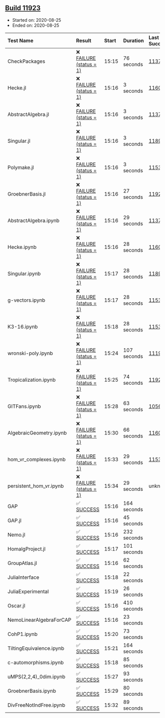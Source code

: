 ## [Build 11923](https://oscarci.mathematik.uni-kl.de/job/oscar/11923/)

* Started on: 2020-08-25
* Ended on: 2020-08-25

| Test Name    | Result | Start | Duration | Last Success | First Failure |
|:-------------|:-------|:------|:---------|:-------------|:--------------|
| CheckPackages | ❌ [FAILURE (status = 1)](https://oscarci.mathematik.uni-kl.de/job/oscar/11923/artifact/logs/build-11923/CheckPackages.log) | 15:15 | 76 seconds | [11376](https://oscarci.mathematik.uni-kl.de/job/oscar/11376/) | [11377](https://oscarci.mathematik.uni-kl.de/job/oscar/11377/) |
| Hecke.jl | ❌ [FAILURE (status = 1)](https://oscarci.mathematik.uni-kl.de/job/oscar/11923/artifact/logs/build-11923/Hecke.jl.log) | 15:16 | 3 seconds | [11602](https://oscarci.mathematik.uni-kl.de/job/oscar/11602/) | [11603](https://oscarci.mathematik.uni-kl.de/job/oscar/11603/) |
| AbstractAlgebra.jl | ❌ [FAILURE (status = 1)](https://oscarci.mathematik.uni-kl.de/job/oscar/11923/artifact/logs/build-11923/AbstractAlgebra.jl.log) | 15:16 | 3 seconds | [11376](https://oscarci.mathematik.uni-kl.de/job/oscar/11376/) | [11377](https://oscarci.mathematik.uni-kl.de/job/oscar/11377/) |
| Singular.jl | ❌ [FAILURE (status = 1)](https://oscarci.mathematik.uni-kl.de/job/oscar/11923/artifact/logs/build-11923/Singular.jl.log) | 15:16 | 3 seconds | [11893](https://oscarci.mathematik.uni-kl.de/job/oscar/11893/) | [11894](https://oscarci.mathematik.uni-kl.de/job/oscar/11894/) |
| Polymake.jl | ❌ [FAILURE (status = 1)](https://oscarci.mathematik.uni-kl.de/job/oscar/11923/artifact/logs/build-11923/Polymake.jl.log) | 15:16 | 3 seconds | [11532](https://oscarci.mathematik.uni-kl.de/job/oscar/11532/) | [11533](https://oscarci.mathematik.uni-kl.de/job/oscar/11533/) |
| GroebnerBasis.jl | ❌ [FAILURE (status = 1)](https://oscarci.mathematik.uni-kl.de/job/oscar/11923/artifact/logs/build-11923/GroebnerBasis.jl.log) | 15:16 | 27 seconds | [11922](https://oscarci.mathematik.uni-kl.de/job/oscar/11922/) | [11923](https://oscarci.mathematik.uni-kl.de/job/oscar/11923/) |
| AbstractAlgebra.ipynb | ❌ [FAILURE (status = 1)](https://oscarci.mathematik.uni-kl.de/job/oscar/11923/artifact/logs/build-11923/AbstractAlgebra.ipynb.log) | 15:16 | 29 seconds | [11376](https://oscarci.mathematik.uni-kl.de/job/oscar/11376/) | [11377](https://oscarci.mathematik.uni-kl.de/job/oscar/11377/) |
| Hecke.ipynb | ❌ [FAILURE (status = 1)](https://oscarci.mathematik.uni-kl.de/job/oscar/11923/artifact/logs/build-11923/Hecke.ipynb.log) | 15:16 | 28 seconds | [11602](https://oscarci.mathematik.uni-kl.de/job/oscar/11602/) | [11603](https://oscarci.mathematik.uni-kl.de/job/oscar/11603/) |
| Singular.ipynb | ❌ [FAILURE (status = 1)](https://oscarci.mathematik.uni-kl.de/job/oscar/11923/artifact/logs/build-11923/Singular.ipynb.log) | 15:17 | 28 seconds | [11893](https://oscarci.mathematik.uni-kl.de/job/oscar/11893/) | [11894](https://oscarci.mathematik.uni-kl.de/job/oscar/11894/) |
| g-vectors.ipynb | ❌ [FAILURE (status = 1)](https://oscarci.mathematik.uni-kl.de/job/oscar/11923/artifact/logs/build-11923/g-vectors.ipynb.log) | 15:17 | 28 seconds | [11532](https://oscarci.mathematik.uni-kl.de/job/oscar/11532/) | [11533](https://oscarci.mathematik.uni-kl.de/job/oscar/11533/) |
| K3-16.ipynb | ❌ [FAILURE (status = 1)](https://oscarci.mathematik.uni-kl.de/job/oscar/11923/artifact/logs/build-11923/K3-16.ipynb.log) | 15:18 | 28 seconds | [11532](https://oscarci.mathematik.uni-kl.de/job/oscar/11532/) | [11533](https://oscarci.mathematik.uni-kl.de/job/oscar/11533/) |
| wronski-poly.ipynb | ❌ [FAILURE (status = 1)](https://oscarci.mathematik.uni-kl.de/job/oscar/11923/artifact/logs/build-11923/wronski-poly.ipynb.log) | 15:24 | 107 seconds | [11192](https://oscarci.mathematik.uni-kl.de/job/oscar/11192/) | [11193](https://oscarci.mathematik.uni-kl.de/job/oscar/11193/) |
| Tropicalization.ipynb | ❌ [FAILURE (status = 1)](https://oscarci.mathematik.uni-kl.de/job/oscar/11923/artifact/logs/build-11923/Tropicalization.ipynb.log) | 15:25 | 74 seconds | [11922](https://oscarci.mathematik.uni-kl.de/job/oscar/11922/) | [11923](https://oscarci.mathematik.uni-kl.de/job/oscar/11923/) |
| GITFans.ipynb | ❌ [FAILURE (status = 1)](https://oscarci.mathematik.uni-kl.de/job/oscar/11923/artifact/logs/build-11923/GITFans.ipynb.log) | 15:28 | 63 seconds | [10566](https://oscarci.mathematik.uni-kl.de/job/oscar/10566/) | [10567](https://oscarci.mathematik.uni-kl.de/job/oscar/10567/) |
| AlgebraicGeometry.ipynb | ❌ [FAILURE (status = 1)](https://oscarci.mathematik.uni-kl.de/job/oscar/11923/artifact/logs/build-11923/AlgebraicGeometry.ipynb.log) | 15:30 | 66 seconds | [11602](https://oscarci.mathematik.uni-kl.de/job/oscar/11602/) | [11603](https://oscarci.mathematik.uni-kl.de/job/oscar/11603/) |
| hom_vr_complexes.ipynb | ❌ [FAILURE (status = 1)](https://oscarci.mathematik.uni-kl.de/job/oscar/11923/artifact/logs/build-11923/hom_vr_complexes.ipynb.log) | 15:33 | 29 seconds | [11532](https://oscarci.mathematik.uni-kl.de/job/oscar/11532/) | [11533](https://oscarci.mathematik.uni-kl.de/job/oscar/11533/) |
| persistent_hom_vr.ipynb | ❌ [FAILURE (status = 1)](https://oscarci.mathematik.uni-kl.de/job/oscar/11923/artifact/logs/build-11923/persistent_hom_vr.ipynb.log) | 15:34 | 29 seconds | unknown | unknown |
| GAP | ✅ [SUCCESS](https://oscarci.mathematik.uni-kl.de/job/oscar/11923/artifact/logs/build-11923/GAP.log) | 15:16 | 164 seconds |  |  |
| GAP.jl | ✅ [SUCCESS](https://oscarci.mathematik.uni-kl.de/job/oscar/11923/artifact/logs/build-11923/GAP.jl.log) | 15:16 | 45 seconds |  |  |
| Nemo.jl | ✅ [SUCCESS](https://oscarci.mathematik.uni-kl.de/job/oscar/11923/artifact/logs/build-11923/Nemo.jl.log) | 15:16 | 232 seconds |  |  |
| HomalgProject.jl | ✅ [SUCCESS](https://oscarci.mathematik.uni-kl.de/job/oscar/11923/artifact/logs/build-11923/HomalgProject.jl.log) | 15:17 | 101 seconds |  |  |
| GroupAtlas.jl | ✅ [SUCCESS](https://oscarci.mathematik.uni-kl.de/job/oscar/11923/artifact/logs/build-11923/GroupAtlas.jl.log) | 15:16 | 62 seconds |  |  |
| JuliaInterface | ✅ [SUCCESS](https://oscarci.mathematik.uni-kl.de/job/oscar/11923/artifact/logs/build-11923/JuliaInterface.log) | 15:18 | 22 seconds |  |  |
| JuliaExperimental | ✅ [SUCCESS](https://oscarci.mathematik.uni-kl.de/job/oscar/11923/artifact/logs/build-11923/JuliaExperimental.log) | 15:19 | 26 seconds |  |  |
| Oscar.jl | ✅ [SUCCESS](https://oscarci.mathematik.uni-kl.de/job/oscar/11923/artifact/logs/build-11923/Oscar.jl.log) | 15:16 | 410 seconds |  |  |
| NemoLinearAlgebraForCAP | ✅ [SUCCESS](https://oscarci.mathematik.uni-kl.de/job/oscar/11923/artifact/logs/build-11923/NemoLinearAlgebraForCAP.log) | 15:16 | 23 seconds |  |  |
| CohP1.ipynb | ✅ [SUCCESS](https://oscarci.mathematik.uni-kl.de/job/oscar/11923/artifact/logs/build-11923/CohP1.ipynb.log) | 15:20 | 73 seconds |  |  |
| TiltingEquivalence.ipynb | ✅ [SUCCESS](https://oscarci.mathematik.uni-kl.de/job/oscar/11923/artifact/logs/build-11923/TiltingEquivalence.ipynb.log) | 15:21 | 164 seconds |  |  |
| c-automorphisms.ipynb | ✅ [SUCCESS](https://oscarci.mathematik.uni-kl.de/job/oscar/11923/artifact/logs/build-11923/c-automorphisms.ipynb.log) | 15:18 | 85 seconds |  |  |
| uMPS(2,2,4)_0dim.ipynb | ✅ [SUCCESS](https://oscarci.mathematik.uni-kl.de/job/oscar/11923/artifact/logs/build-11923/uMPS-2-2-4-_0dim.ipynb.log) | 15:27 | 93 seconds |  |  |
| GroebnerBasis.ipynb | ✅ [SUCCESS](https://oscarci.mathematik.uni-kl.de/job/oscar/11923/artifact/logs/build-11923/GroebnerBasis.ipynb.log) | 15:29 | 80 seconds |  |  |
| DivFreeNotIndFree.ipynb | ✅ [SUCCESS](https://oscarci.mathematik.uni-kl.de/job/oscar/11923/artifact/logs/build-11923/DivFreeNotIndFree.ipynb.log) | 15:32 | 89 seconds |  |  |
